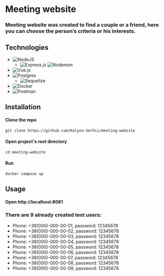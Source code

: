 # Meeting website
### Meeting website was created to find a couple or a friend, here you can choose the **person’s criteria or his interests.**
## Technologies
* ![NodeJS](https://img.shields.io/badge/node.js-6DA55F?style=for-the-badge&logo=node.js&logoColor=white)
  * ![Express.js](https://img.shields.io/badge/express.js-%23404d59.svg?style=for-the-badge&logo=express&logoColor=%2361DAFB)
  ![Nodemon](https://img.shields.io/badge/NODEMON-%23323330.svg?style=for-the-badge&logo=nodemon&logoColor=%BBDEAD)
* ![Vue.js](https://img.shields.io/badge/vuejs-%2335495e.svg?style=for-the-badge&logo=vuedotjs&logoColor=%234FC08D)
* ![Postgres](https://img.shields.io/badge/postgres-%23316192.svg?style=for-the-badge&logo=postgresql&logoColor=white)
  * ![Sequelize](https://img.shields.io/badge/Sequelize-52B0E7?style=for-the-badge&logo=Sequelize&logoColor=white)
* ![Docker](https://img.shields.io/badge/docker-%230db7ed.svg?style=for-the-badge&logo=docker&logoColor=white)
* ![Postman](https://img.shields.io/badge/Postman-FF6C37?style=for-the-badge&logo=postman&logoColor=white)

## Installation
#### Clone the repo
```shell
git clone https://github.com/Kalyna-Serhii/meeting-website
```
#### Open project's root directory
```shell
cd meeting-website
````
#### Run
```shell
docker compose up
```

## Usage
#### Open **http://localhost:8081**

### There are 9 already created test users:
* Phone: +38(000)-000-00-01, password: 12345678
* Phone: +38(000)-000-00-02, password: 12345678
* Phone: +38(000)-000-00-03, password: 12345678
* Phone: +38(000)-000-00-04, password: 12345678
* Phone: +38(000)-000-00-05, password: 12345678
* Phone: +38(000)-000-00-06, password: 12345678
* Phone: +38(000)-000-00-07, password: 12345678
* Phone: +38(000)-000-00-08, password: 12345678
* Phone: +38(000)-000-00-09, password: 12345678